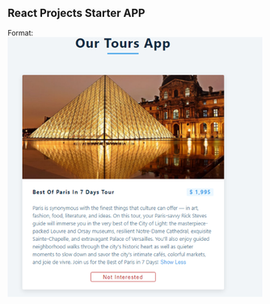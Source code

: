 ## React Projects Starter APP

Format: ![Alt Text](https://github.com/cforcross/Tours-App-React/blob/main/tours%20ap.PNG)

